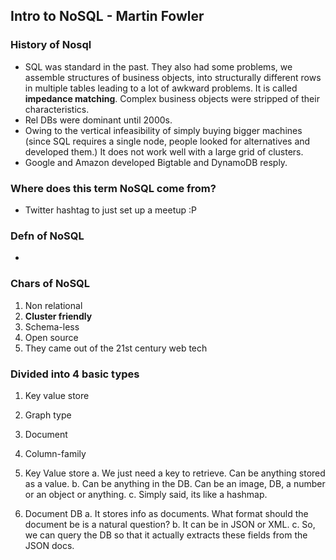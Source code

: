 ## Intro to NoSQL - Martin Fowler

### History of Nosql
* SQL was standard in the past. They also had some problems, we assemble structures of business objects, into structurally different rows in multiple tables leading to a lot of awkward problems. It is called **impedance matching**. Complex business objects were stripped of their characteristics.
* Rel DBs were dominant until 2000s.
* Owing to the vertical infeasibility of simply buying bigger machines (since SQL requires a single node, people looked for alternatives and developed them.) It does not work well with a large grid of clusters.
* Google and Amazon developed Bigtable and DynamoDB resply.


### Where does this term NoSQL come from?
* Twitter hashtag to just set up a meetup :P

### Defn of NoSQL
* 

### Chars of NoSQL
1. Non relational
2. **Cluster friendly**
3. Schema-less
4. Open source
5. They came out of the 21st century web tech


### Divided into 4 basic types
1. Key value store
2. Graph type
3. Document
4. Column-family

1. Key Value store
  a. We just need a key to retrieve. Can be anything stored as a value.
  b. Can be anything in the DB. Can be an image, DB, a number or an object or anything.
  c. Simply said, its like a hashmap.

2. Document DB
  a. It stores info as documents. What format should the document be is a natural question?
  b. It can be in JSON or XML.
  c. So, we can query the DB so that it actually extracts these fields from the JSON docs.
  